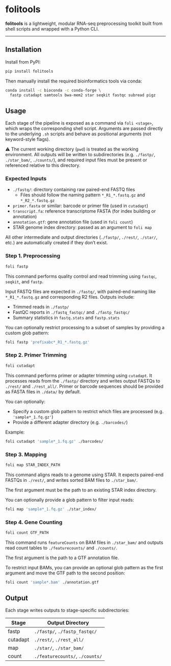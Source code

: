 # folitools

**folitools** is a lightweight, modular RNA-seq preprocessing toolkit built from shell scripts and wrapped with a Python CLI.

---

## Installation

Install from PyPI:

```bash
pip install folitools
```

Then manually install the required bioinformatics tools via conda:

```bash
conda install -c bioconda -c conda-forge \
  fastp cutadapt samtools bwa-mem2 star seqkit fastqc subread pigz
```

## Usage

Each stage of the pipeline is exposed as a command via `foli <stage>`, which wraps the corresponding shell script. Arguments are passed directly to the underlying `.sh` scripts and behave as positional arguments (not keyword-style flags).

⚠️ The current working directory (`pwd`) is treated as the working environment. All outputs will be written to subdirectories (e.g. `./fastp/`, `./star_bam/`, `./counts/`), and required input files must be present or referenced relative to this directory.

### Expected Inputs

- `./fastq/`: directory containing raw paired-end FASTQ files
  - Files should follow the naming pattern `*_R1_*.fastq.gz` and `*_R2_*.fastq.gz`
- `primer.fasta` or similar: barcode or primer file (used in `cutadapt`)
- `transcript.fa`: reference transcriptome FASTA (for index building or annotation)
- `annotation.gtf`: gene annotation file (used in `foli count`)
- STAR genome index directory: passed as an argument to `foli map`

All other intermediate and output directories (`./fastp/`, `./rest/`, `./star/`, etc.) are automatically created if they don’t exist.

### Step 1. Preprocessing

```bash
foli fastp
```

This command performs quality control and read trimming using `fastqc`, `seqkit`, and `fastp`.

Input FASTQ files are expected in `./fastq/`, with paired-end naming like `*_R1_*.fastq.gz` and corresponding R2 files.
Outputs include:
- Trimmed reads in `./fastp/`
- FastQC reports in `./fastq_fastqc/` and `./fastp_fastqc/`
- Summary statistics in `fastq.stats` and `fastp.stats`

You can optionally restrict processing to a subset of samples by providing a custom glob pattern:

```bash
foli fastp 'prefixabc*_R1_*.fastq.gz'
```

### Step 2. Primer Trimming

```bash
foli cutadapt
```

This command performs primer or adapter trimming using `cutadapt`. It processes reads from the `./fastp/` directory and writes output FASTQs to `./rest/` and `./rest_all/`. Primer or barcode sequences should be provided as FASTA files in `./data/` by default.

You can optionally:
- Specify a custom glob pattern to restrict which files are processed (e.g. `'sample*_1.fq.gz'`)
- Provide a different adapter directory (e.g. `./barcodes/`)

Example:
```bash
foli cutadapt 'sample*_1.fq.gz' ./barcodes/
```

### Step 3. Mapping

```bash
foli map STAR_INDEX_PATH
```

This command aligns reads to a genome using STAR. It expects paired-end FASTQs in `./rest/`, and writes sorted BAM files to `./star_bam/`.

The first argument must be the path to an existing STAR index directory.

You can optionally provide a glob pattern to filter input reads:

```bash
foli map 'sample*_1.fq.gz' ./star_index/
```

### Step 4. Gene Counting

```bash
foli count GTF_PATH
```

This command runs `featureCounts` on BAM files in `./star_bam/` and outputs read count tables to `./featurecounts/` and `./counts/`.

The first argument is the path to a GTF annotation file.

To restrict input BAMs, you can provide an optional glob pattern as the first argument and move the GTF path to the second position:

```bash
foli count 'sample*.bam' ./annotation.gtf
```

## Output

Each stage writes outputs to stage-specific subdirectories:

| Stage      | Output Directory            |
|------------|-----------------------------|
| fastp      | `./fastp/`, `./fastp_fastqc/` |
| cutadapt   | `./rest/`, `./rest_all/`     |
| map        | `./star/`, `./star_bam/`     |
| count      | `./featurecounts/`, `./counts/` |

